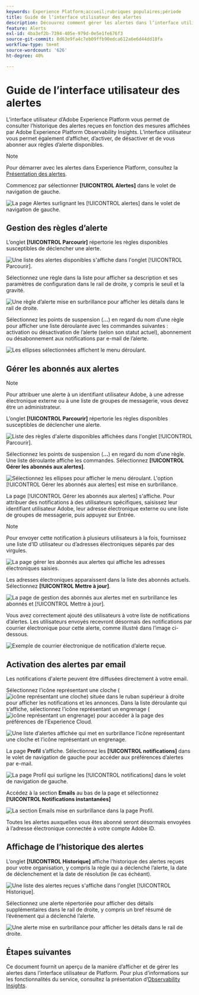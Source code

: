 ```yaml
---
keywords: Experience Platform;accueil;rubriques populaires;période
title: Guide de lʼinterface utilisateur des alertes
description: Découvrez comment gérer les alertes dans lʼinterface utilisateur dʼExperience Platform.
feature: Alerts
exl-id: 4ba3ef2b-7394-405e-979d-0e5e1fe676f3
source-git-commit: 8d63e9fa4c7eb09ffb90edca612a6e6d44dd18fa
workflow-type: tm+mt
source-wordcount: '626'
ht-degree: 40%

---
```


# Guide de lʼinterface utilisateur des alertes

Lʼinterface utilisateur dʼAdobe Experience Platform vous permet de consulter lʼhistorique des alertes reçues en fonction des mesures affichées par Adobe Experience Platform Observability Insights. Lʼinterface utilisateur vous permet également dʼafficher, dʼactiver, de désactiver et de vous abonner aux règles dʼalerte disponibles.

>[!NOTE]
>
>Pour démarrer avec les alertes dans Experience Platform, consultez la [Présentation des alertes](./overview.md).

Commencez par sélectionner **[!UICONTROL Alertes]** dans le volet de navigation de gauche.

![ La page Alertes surlignant les [!UICONTROL alertes] dans le volet de navigation de gauche.](../images/alerts/ui/workspace.png)

## Gestion des règles dʼalerte

Lʼonglet **[!UICONTROL Parcourir]** répertorie les règles disponibles susceptibles de déclencher une alerte.

![ Une liste des alertes disponibles s&#39;affiche dans l&#39;onglet [!UICONTROL Parcourir].](../images/alerts/ui/rules.png)

Sélectionnez une règle dans la liste pour afficher sa description et ses paramètres de configuration dans le rail de droite, y compris le seuil et la gravité.

![Une règle d’alerte mise en surbrillance pour afficher les détails dans le rail de droite.](../images/alerts/ui/rule-details.png)

Sélectionnez les points de suspension (**...**) en regard du nom dʼune règle pour afficher une liste déroulante avec les commandes suivantes : activation ou désactivation de lʼalerte (selon son statut actuel), abonnement ou désabonnement aux notifications par e-mail de lʼalerte.

![Les ellipses sélectionnées affichent le menu déroulant.](../images/alerts/ui/disable-subscribe.png)

## Gérer les abonnés aux alertes

>[!NOTE]
>
> Pour attribuer une alerte à un identifiant utilisateur Adobe, à une adresse électronique externe ou à une liste de groupes de messagerie, vous devez être un administrateur.

Lʼonglet **[!UICONTROL Parcourir]** répertorie les règles disponibles susceptibles de déclencher une alerte.

![ Liste des règles d&#39;alerte disponibles affichées dans l&#39;onglet [!UICONTROL Parcourir].](../images/alerts/ui/rules.png)

Sélectionnez les points de suspension (**...**) en regard du nom d’une règle. Une liste déroulante affiche les commandes. Sélectionnez **[!UICONTROL Gérer les abonnés aux alertes]**.

![Sélectionnez les ellipses pour afficher le menu déroulant. L&#39;option [!UICONTROL Gérer les abonnés aux alertes] est mise en surbrillance.](../images/alerts/ui/manage-alert-subscribers.png)

La page [!UICONTROL Gérer les abonnés aux alertes] s&#39;affiche. Pour attribuer des notifications à des utilisateurs spécifiques, saisissez leur identifiant utilisateur Adobe, leur adresse électronique externe ou une liste de groupes de messagerie, puis appuyez sur Entrée.

>[!NOTE]
>
>Pour envoyer cette notification à plusieurs utilisateurs à la fois, fournissez une liste d’ID utilisateur ou d’adresses électroniques séparés par des virgules.

![ La page gérer les abonnés aux alertes qui affiche les adresses électroniques saisies.](../images/alerts/ui/manage-alert-add-email.png)

Les adresses électroniques apparaissent dans la liste des abonnés actuels. Sélectionnez **[!UICONTROL Mettre à jour]**.

![ La page de gestion des abonnés aux alertes met en surbrillance les abonnés et [!UICONTROL Mettre à jour].](../images/alerts/ui/manage-alert-subscribers-added-email.png)

Vous avez correctement ajouté des utilisateurs à votre liste de notifications d’alertes. Les utilisateurs envoyés recevront désormais des notifications par courrier électronique pour cette alerte, comme illustré dans l’image ci-dessous.

![Exemple de courrier électronique de notification d’alerte reçue.](../images/alerts/ui/manage-alert-subscribers-email.png)

## Activation des alertes par email

Les notifications d&#39;alerte peuvent être diffusées directement à votre email.

Sélectionnez l’icône représentant une cloche (![icône représentant une cloche](../images/alerts/ui/bell-icon.png)) située dans le ruban supérieur à droite pour afficher les notifications et les annonces. Dans la liste déroulante qui s’affiche, sélectionnez l’icône représentant un engrenage (![icône représentant un engrenage](../images/alerts/ui/cog-icon.png)) pour accéder à la page des préférences de l’Experience Cloud.

![ Une liste d’alertes affichée qui met en surbrillance l’icône représentant une cloche et l’icône représentant un engrenage.](../images/alerts/ui/edit-preferences.png)

La page **Profil** s’affiche. Sélectionnez les **[!UICONTROL notifications]** dans le volet de navigation de gauche pour accéder aux préférences d’alertes par e-mail.

![ La page Profil qui surligne les [!UICONTROL notifications] dans le volet de navigation de gauche.](../images/alerts/ui/profile.png)

Accédez à la section **Emails** au bas de la page et sélectionnez **[!UICONTROL Notifications instantanées]**

![La section Emails mise en surbrillance dans la page Profil.](../images/alerts/ui/notifications.png)

Toutes les alertes auxquelles vous êtes abonné seront désormais envoyées à l’adresse électronique connectée à votre compte Adobe ID.

## Affichage de lʼhistorique des alertes

Lʼonglet **[!UICONTROL Historique]** affiche lʼhistorique des alertes reçues pour votre organisation, y compris la règle qui a déclenché lʼalerte, la date de déclenchement et la date de résolution (le cas échéant).

![Une liste des alertes reçues s&#39;affiche dans l&#39;onglet [!UICONTROL Historique].](../images/alerts/ui/history.png)

Sélectionnez une alerte répertoriée pour afficher des détails supplémentaires dans le rail de droite, y compris un bref résumé de lʼévénement qui a déclenché lʼalerte.

![Une alerte mise en surbrillance pour afficher les détails dans le rail de droite.](../images/alerts/ui/history-details.png)

## Étapes suivantes

Ce document fournit un aperçu de la manière dʼafficher et de gérer les alertes dans lʼinterface utilisateur de Platform. Pour plus dʼinformations sur les fonctionnalités du service, consultez la présentation dʼ[Observability Insights](../home.md).
